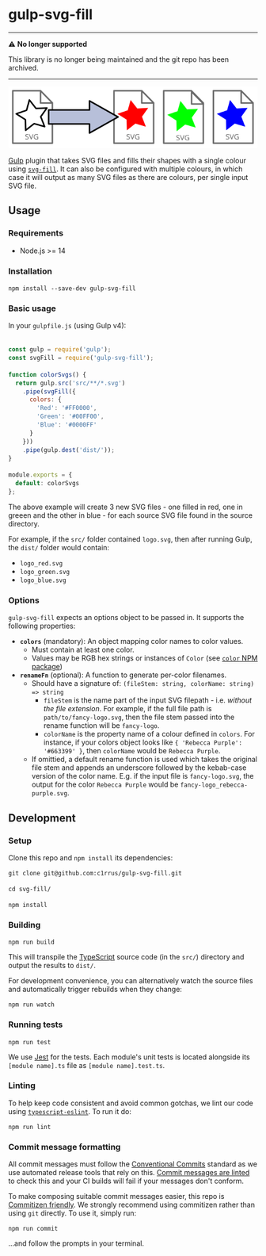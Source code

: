 # gulp-svg-fill

---

⚠️ **No longer supported**

This library is no longer being maintained and the git repo has been archived.

---

<p align="center">

![Illustration of an SVG shape being filled with a color](./gulp-svg-fill-illustration.svg)

</p>

[Gulp](https://gulpjs.com/) plugin that takes SVG files and fills their shapes with a single colour using [`svg-fill`](https://github.com/c1rrus/svg-fill). It can also be configured with multiple colours, in which case it will output as many SVG files as there are colours, per single input SVG file.

## Usage

### Requirements

* Node.js >= 14

### Installation

```
npm install --save-dev gulp-svg-fill
```

### Basic usage

In your `gulpfile.js` (using Gulp v4):

```js

const gulp = require('gulp');
const svgFill = require('gulp-svg-fill');

function colorSvgs() {
  return gulp.src('src/**/*.svg')
    .pipe(svgFill({
      colors: {
        'Red': '#FF0000',
        'Green': '#00FF00',
        'Blue': '#0000FF'
      }
    }))
    .pipe(gulp.dest('dist/'));
}

module.exports = {
  default: colorSvgs
};

```

The above example will create 3 new SVG files - one filled in red, one in greeen and the other in blue - for each source SVG file found in the source directory.

For example, if the `src/` folder contained `logo.svg`, then after running Gulp, the `dist/` folder would contain:

* `logo_red.svg`
* `logo_green.svg`
* `logo_blue.svg`

### Options

`gulp-svg-fill` expects an options object to be passed in. It supports the following properties:

* **`colors`** (mandatory): An object mapping color names to color values.
    * Must contain at least one color.
    * Values may be RGB hex strings or instances of `Color` (see [`color` NPM package](https://github.com/Qix-/color))
* **`renameFn`** (optional): A function to generate per-color filenames.
    * Should have a signature of: `(fileStem: string, colorName: string) => string`
        * `fileStem` is the name part of the input SVG filepath - i.e. _without the file extension_. For example, if the full file path is `path/to/fancy-logo.svg`, then the file stem passed into the rename function will be `fancy-logo`.
        * `colorName` is the property name of a colour defined in `colors`. For instance, if your colors object looks like `{ 'Rebecca Purple': '#663399' }`, then `colorName` would be `Rebecca Purple`.
    * If omittied, a default rename function is used which takes the original file stem and appends an underscore followed by the kebab-case version of the color name. E.g. if the input file is `fancy-logo.svg`, the output for the color `Rebecca Purple` would be `fancy-logo_rebecca-purple.svg`.


## Development

### Setup

Clone this repo and `npm install` its dependencies:

```
git clone git@github.com:c1rrus/gulp-svg-fill.git

cd svg-fill/

npm install
```

### Building

```
npm run build
```

This will transpile the [TypeScript](https://www.typescriptlang.org/) source code (in the `src/`) directory and output the results to `dist/`.

For development convenience, you can alternatively watch the source files and automatically trigger rebuilds when they change:

```
npm run watch
```

### Running tests

```
npm run test
```

We use [Jest](https://jestjs.io/) for the tests. Each module's unit tests is located alongside its `[module name].ts` file as `[module name].test.ts`.


### Linting

To help keep code consistent and avoid common gotchas, we lint our code using [`typescript-eslint`](https://typescript-eslint.io/). To run it do:

```
npm run lint
```


### Commit message formatting

All commit messages must follow the [Conventional Commits](https://www.conventionalcommits.org/en/v1.0.0/) standard as we use automated release tools that rely on this. [Commit messages are linted](https://commitlint.js.org/) to check this and your CI builds will fail if your messages don't conform.

To make composing suitable commit messages easier, this repo is [Commitizen friendly](http://commitizen.github.io/cz-cli/). We strongly recommend using commitizen rather than using `git` directly. To use it, simply run:

```
npm run commit
```

...and follow the prompts in your terminal.
